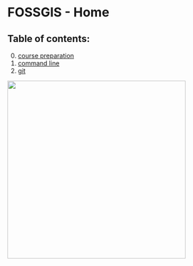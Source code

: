 # FOSSGIS - Home

## Table of contents:

0. [course preparation](./course_preparation.md)
1. [command line](./commandline.md)
2. [git](./git.md)


<img src="https://a.fsdn.com/con/app/proj/osgeo-live/screenshots/Osgeolive_wordle.png/max/max/1" height="400" />


